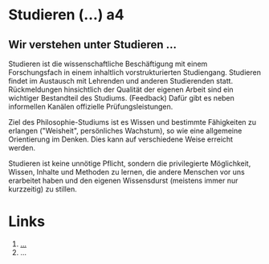 <!---
   NAME - The NAME of this project is:
ethos

  FILE - The FILENAME of the current file is:
/a4.md

  CREATION - This project was CREATED on:
2017-01-28-16:15:00 UTC

  MODIFICATION - This project was last MODIFIED on:
2017-01-28-16:15:00 UTC

  VERSION - The current VERSION of this project is:
<git-commit-hash>-2017-01-28-16:15:00 UTC

  CREATOR(S) - This project was CREATED by:
Michael Czechowski, Martin Maga

  CONTACT - You can CONTACT the creator(s) or developer(s) of this project at:
E-Mail: mail@martinmaga.de

  COPYRIGHT - The COPYRIGHT holder of this project is:
COPYRIGHT (c) 2016 Martin Maga

  LICENSE - This project is LICENSED under the following license:
Martin Maga 2016 CC BY-SA 4.0 https://creativecommons.org

  SUBFILE – This is a SUBFILE! For more INFORMATION on this project go to:
/README.md
--->

# Studieren (…) a4
## Wir verstehen unter Studieren …
Studieren ist die wissenschaftliche Beschäftigung mit einem Forschungsfach in einem inhaltlich vorstrukturierten Studiengang. Studieren findet im Austausch mit Lehrenden und anderen Studierenden statt. Rückmeldungen hinsichtlich der Qualität der eigenen Arbeit sind ein wichtiger Bestandteil des Studiums. (Feedback) Dafür gibt es neben informellen Kanälen offizielle Prüfungsleistungen.

Ziel des Philosophie-Studiums ist es Wissen und bestimmte Fähigkeiten zu erlangen ("Weisheit", persönliches Wachstum), so wie eine allgemeine Orientierung im Denken. Dies kann auf verschiedene Weise erreicht werden.

Studieren ist keine unnötige Pflicht, sondern die privilegierte Möglichkeit, Wissen, Inhalte und Methoden zu lernen, die andere Menschen vor uns erarbeitet haben und den eigenen Wissensdurst (meistens immer nur kurzzeitig) zu stillen.





# Links
1. […](…)
2. …
